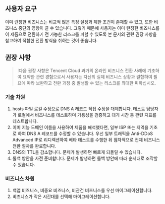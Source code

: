

## 사용자 요구
이미 런칭한 비즈니스는 비교적 많은 특정 설정과 제한 조건이 존재할 수 있고, 또한 비즈니스 중단의 영향이 클 수 있습니다. 그렇기 때문에 사용자는 이미 런칭한 비즈니스를 이 제품으로 전환하기 전 가능한 리스크를 피할 수 있도록 본 문서의 관련 권장 사항을 참고하여 적합한 전환 방식을 취하는 것이 좋습니다.

## 권장 사항
>!다음 권장 사항은 Tencent Cloud 과거의 온라인 비즈니스 전환 사례에 기초하여 요약한 관련 경험으로서 사용자는 자신의 실제 비즈니스 상황과 결합하여 필요에 따라 보완하고 전환 과정 중 발생할 수 있는 리스크를 최대한 피하십시오.

### 기술 차원
1.	hosts 파일 로컬 수정으로 DNS A 레코드 직접 수정을 대체합니다. 테스트 담당자가 로컬에서 비즈니스를 테스트하며 가용성을 검증하고 대기 시간 등 관련 지표를 테스트합니다.
2.	이미 지능 도메인 이름을 사용하여 제품을 해석했다면, 일부 ISP 또는 지역을 기초로 하여 DNS A 레코드를 수정할 수 있습니다. 우선 일부 트래픽을 Anti-DDoS Advanced IP로 리디렉션하여 베타 테스트를 수행한 뒤 점차적으로 전체 비즈니스 전환 절차를 완료합니다.
3.	DNS의 TTL을 감소합니다. 문제가 발생하면 빠르게 되돌릴 수 있습니다.
4.	롤백 방안을 사전 준비합니다. 문제가 발생하면 롤백 방안에 따라 순서대로 조작할 수 있습니다.

### 비즈니스 차원
1. 백업 비즈니스, 비중요 비즈니스, 비관건 비즈니스를 우선 마이그레이션합니다.
2. 비즈니스가 작은 시간대를 선택해 마이그레이션합니다.


